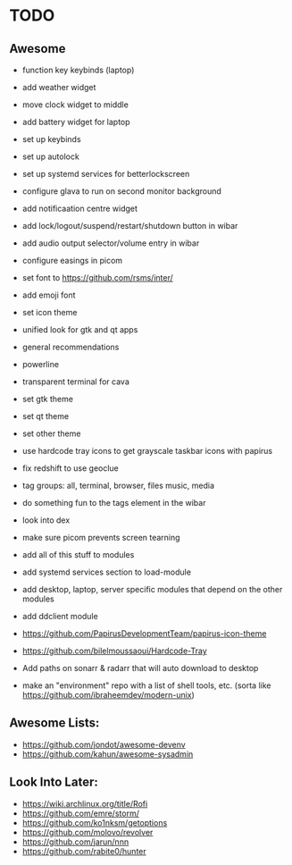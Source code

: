 # TODO

## Awesome
- function key keybinds (laptop)
- add weather widget 
- move clock widget to middle
- add battery widget for laptop
- set up keybinds
- set up autolock
- set up systemd services for betterlockscreen
- configure glava to run on second monitor background
- add notificaation centre widget
- add lock/logout/suspend/restart/shutdown button in wibar
- add audio output selector/volume entry in wibar
- configure easings in picom
- set font to https://github.com/rsms/inter/
- add emoji font
- set icon theme
- unified look for gtk and qt apps
- general recommendations
- powerline
- transparent terminal for cava
- set gtk theme
- set qt theme
- set other theme
- use hardcode tray icons to get grayscale taskbar icons with papirus
- fix redshift to use geoclue
- tag groups: all, terminal, browser, files music, media
- do something fun to the tags element in the wibar
- look into dex
- make sure picom prevents screen tearning
- add all of this stuff to modules

- add systemd services section to load-module
- add desktop, laptop, server specific modules that depend on the other modules
- add ddclient module
- https://github.com/PapirusDevelopmentTeam/papirus-icon-theme
- https://github.com/bilelmoussaoui/Hardcode-Tray

- Add paths on sonarr & radarr that will auto download to desktop

- make an "environment" repo with a list of shell tools, etc. (sorta like https://github.com/ibraheemdev/modern-unix)

## Awesome Lists:
<!-- - https://github.com/agarrharr/awesome-cli-apps -->
<!-- - https://github.com/Kikobeats/awesome-cli -->
<!-- - https://project-awesome.org/umutphp/awesome-cli -->
<!-- - https://github.com/herrbischoff/awesome-command-line-apps -->
<!-- - https://github.com/alebcay/awesome-shell -->
<!-- - https://github.com/k4m4/terminals-are-sexy -->
<!-- - https://github.com/unixorn/awesome-zsh-plugins -->
- https://github.com/jondot/awesome-devenv
- https://github.com/kahun/awesome-sysadmin

## Look Into Later:
- https://wiki.archlinux.org/title/Rofi
- https://github.com/emre/storm/
- https://github.com/ko1nksm/getoptions
- https://github.com/molovo/revolver
- https://github.com/jarun/nnn
- https://github.com/rabite0/hunter

